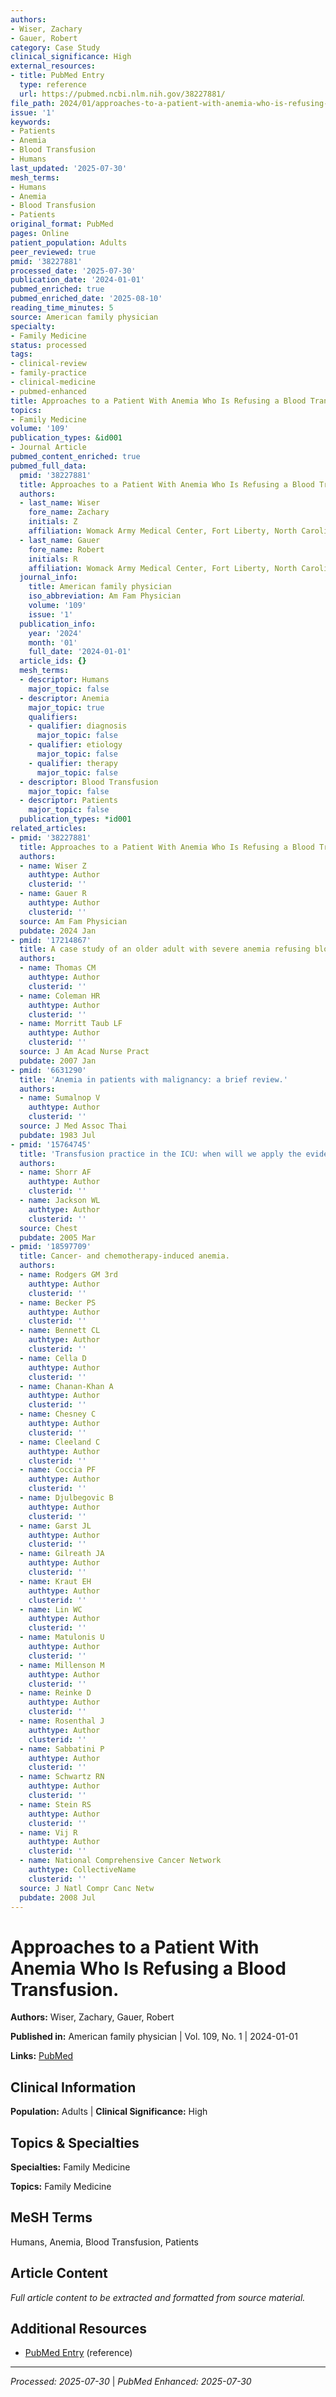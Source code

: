 ```yaml
---
authors:
- Wiser, Zachary
- Gauer, Robert
category: Case Study
clinical_significance: High
external_resources:
- title: PubMed Entry
  type: reference
  url: https://pubmed.ncbi.nlm.nih.gov/38227881/
file_path: 2024/01/approaches-to-a-patient-with-anemia-who-is-refusing-a-blood.md
issue: '1'
keywords:
- Patients
- Anemia
- Blood Transfusion
- Humans
last_updated: '2025-07-30'
mesh_terms:
- Humans
- Anemia
- Blood Transfusion
- Patients
original_format: PubMed
pages: Online
patient_population: Adults
peer_reviewed: true
pmid: '38227881'
processed_date: '2025-07-30'
publication_date: '2024-01-01'
pubmed_enriched: true
pubmed_enriched_date: '2025-08-10'
reading_time_minutes: 5
source: American family physician
specialty:
- Family Medicine
status: processed
tags:
- clinical-review
- family-practice
- clinical-medicine
- pubmed-enhanced
title: Approaches to a Patient With Anemia Who Is Refusing a Blood Transfusion.
topics:
- Family Medicine
volume: '109'
publication_types: &id001
- Journal Article
pubmed_content_enriched: true
pubmed_full_data:
  pmid: '38227881'
  title: Approaches to a Patient With Anemia Who Is Refusing a Blood Transfusion.
  authors:
  - last_name: Wiser
    fore_name: Zachary
    initials: Z
    affiliation: Womack Army Medical Center, Fort Liberty, North Carolina.
  - last_name: Gauer
    fore_name: Robert
    initials: R
    affiliation: Womack Army Medical Center, Fort Liberty, North Carolina.
  journal_info:
    title: American family physician
    iso_abbreviation: Am Fam Physician
    volume: '109'
    issue: '1'
  publication_info:
    year: '2024'
    month: '01'
    full_date: '2024-01-01'
  article_ids: {}
  mesh_terms:
  - descriptor: Humans
    major_topic: false
  - descriptor: Anemia
    major_topic: true
    qualifiers:
    - qualifier: diagnosis
      major_topic: false
    - qualifier: etiology
      major_topic: false
    - qualifier: therapy
      major_topic: false
  - descriptor: Blood Transfusion
    major_topic: false
  - descriptor: Patients
    major_topic: false
  publication_types: *id001
related_articles:
- pmid: '38227881'
  title: Approaches to a Patient With Anemia Who Is Refusing a Blood Transfusion.
  authors:
  - name: Wiser Z
    authtype: Author
    clusterid: ''
  - name: Gauer R
    authtype: Author
    clusterid: ''
  source: Am Fam Physician
  pubdate: 2024 Jan
- pmid: '17214867'
  title: A case study of an older adult with severe anemia refusing blood transfusion.
  authors:
  - name: Thomas CM
    authtype: Author
    clusterid: ''
  - name: Coleman HR
    authtype: Author
    clusterid: ''
  - name: Morritt Taub LF
    authtype: Author
    clusterid: ''
  source: J Am Acad Nurse Pract
  pubdate: 2007 Jan
- pmid: '6631290'
  title: 'Anemia in patients with malignancy: a brief review.'
  authors:
  - name: Sumalnop V
    authtype: Author
    clusterid: ''
  source: J Med Assoc Thai
  pubdate: 1983 Jul
- pmid: '15764745'
  title: 'Transfusion practice in the ICU: when will we apply the evidence?'
  authors:
  - name: Shorr AF
    authtype: Author
    clusterid: ''
  - name: Jackson WL
    authtype: Author
    clusterid: ''
  source: Chest
  pubdate: 2005 Mar
- pmid: '18597709'
  title: Cancer- and chemotherapy-induced anemia.
  authors:
  - name: Rodgers GM 3rd
    authtype: Author
    clusterid: ''
  - name: Becker PS
    authtype: Author
    clusterid: ''
  - name: Bennett CL
    authtype: Author
    clusterid: ''
  - name: Cella D
    authtype: Author
    clusterid: ''
  - name: Chanan-Khan A
    authtype: Author
    clusterid: ''
  - name: Chesney C
    authtype: Author
    clusterid: ''
  - name: Cleeland C
    authtype: Author
    clusterid: ''
  - name: Coccia PF
    authtype: Author
    clusterid: ''
  - name: Djulbegovic B
    authtype: Author
    clusterid: ''
  - name: Garst JL
    authtype: Author
    clusterid: ''
  - name: Gilreath JA
    authtype: Author
    clusterid: ''
  - name: Kraut EH
    authtype: Author
    clusterid: ''
  - name: Lin WC
    authtype: Author
    clusterid: ''
  - name: Matulonis U
    authtype: Author
    clusterid: ''
  - name: Millenson M
    authtype: Author
    clusterid: ''
  - name: Reinke D
    authtype: Author
    clusterid: ''
  - name: Rosenthal J
    authtype: Author
    clusterid: ''
  - name: Sabbatini P
    authtype: Author
    clusterid: ''
  - name: Schwartz RN
    authtype: Author
    clusterid: ''
  - name: Stein RS
    authtype: Author
    clusterid: ''
  - name: Vij R
    authtype: Author
    clusterid: ''
  - name: National Comprehensive Cancer Network
    authtype: CollectiveName
    clusterid: ''
  source: J Natl Compr Canc Netw
  pubdate: 2008 Jul
---
```


# Approaches to a Patient With Anemia Who Is Refusing a Blood Transfusion.

**Authors:** Wiser, Zachary, Gauer, Robert

**Published in:** American family physician | Vol. 109, No. 1 | 2024-01-01

**Links:** [PubMed](https://pubmed.ncbi.nlm.nih.gov/38227881/)

## Clinical Information

**Population:** Adults | **Clinical Significance:** High

## Topics & Specialties

**Specialties:** Family Medicine

**Topics:** Family Medicine

## MeSH Terms

Humans, Anemia, Blood Transfusion, Patients

## Article Content

*Full article content to be extracted and formatted from source material.*

## Additional Resources

- [PubMed Entry](https://pubmed.ncbi.nlm.nih.gov/38227881/) (reference)

---

*Processed: 2025-07-30* | *PubMed Enhanced: 2025-07-30*
